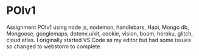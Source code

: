 # POIv1
Assignment POIv1
using node js, nodemon, handlebars, Hapi, Mongo db, Mongoose, googlemaps, dotenv,uikit, cookie, vision, boom, heroku, glitch, cloud atlas.
I originally started VS Code as my editor but had some issues so changed to webstorm to complete.

